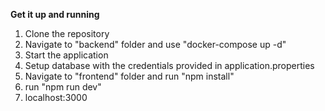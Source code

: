 **Get it up and running**
1. Clone the repository
2. Navigate to "backend" folder and use "docker-compose up -d"
3. Start the application
4. Setup database with the credentials provided in application.properties
5. Navigate to "frontend" folder and run "npm install"
6. run "npm run dev"
7. localhost:3000
